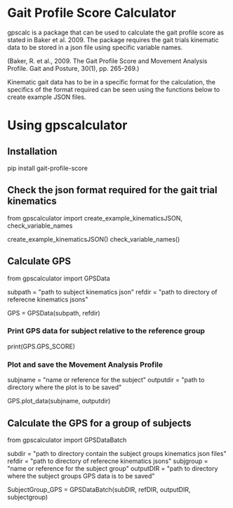 # Gait Profile Score Calculator

gpscalc is a package that can be used to calculate the gait profile score as stated in Baker et al. 2009. The package requires the gait trials kinematic data to be stored in a json file using specific variable names.

(Baker, R. et al., 2009. The Gait Profile Score and Movement Analysis Profile. Gait and Posture, 30(1), pp. 265-269.)

Kinematic gait data has to be in a specific format for the calculation, the specifics of the format required can be seen using the functions below to create example JSON files. 

# Using gpscalculator

## Installation

pip install gait-profile-score

## Check the json format required for the gait trial kinematics

from gpscalculator import create_example_kinematicsJSON, check_variable_names

create_example_kinematicsJSON()
check_variable_names()


## Calculate GPS

from gpscalculator import GPSData

subpath = "path to subject kinematics json"
refdir = "path to directory of referecne kinematics jsons"

GPS = GPSData(subpath, refdir)

### Print GPS data for subject relative to the reference group 
print(GPS.GPS_SCORE)

### Plot and save the Movement Analysis Profile
subjname = "name or reference for the subject"
outputdir = "path to directory where the plot is to be saved"

GPS.plot_data(subjname, outputdir) 

## Calculate the GPS for a group of subjects

from gpscalculator import GPSDataBatch

subdir = "path to directory contain the subject groups kinematics json files"
refdir = "path to directory of referecne kinematics jsons"
subjgroup = "name or reference for the subject group"
outputDIR = "path to directory where the subject groups GPS data is to be saved"

SubjectGroup_GPS = GPSDataBatch(subDIR, refDIR, outputDIR, subjectgroup)